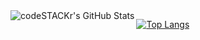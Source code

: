 <img align="left" alt="codeSTACKr's GitHub Stats" src="https://github-readme-stats-rho-bay.vercel.app/api?username=loesking&show_icons=true&hide_border=false&title_color=ff652f&icon_color=FFE400&bg_color=09131B&text_color=ffffff&border_color=0c1a25" />

[![Top Langs](https://github-readme-stats-rho-bay.vercel.app/api/top-langs/?username=loesking&layout=compact)](https://github.com/anuraghazra/github-readme-stats)

<!--
**loesking/loesking** is a ✨ _special_ ✨ repository because its `README.md` (this file) appears on your GitHub profile.

Here are some ideas to get you started:

- 🔭 I’m currently working on ...
- 🌱 I’m currently learning ...
- 👯 I’m looking to collaborate on ...
- 🤔 I’m looking for help with ...
- 💬 Ask me about ...
- 📫 How to reach me: ...
- 😄 Pronouns: ...
- ⚡ Fun fact: ...
-->
